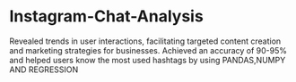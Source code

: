 # Instagram-Chat-Analysis
Revealed trends in user interactions, facilitating targeted content creation and marketing strategies for businesses. Achieved an accuracy of 90-95% and helped users know the most used hashtags by using PANDAS,NUMPY AND REGRESSION
